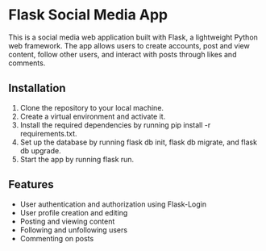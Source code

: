 # Flask Social Media App

This is a social media web application built with Flask, a lightweight Python web framework. The app allows users to create accounts, post and view content, follow other users, and interact with posts through likes and comments.

## Installation

1. Clone the repository to your local machine.
2. Create a virtual environment and activate it.
3. Install the required dependencies by running pip install -r requirements.txt.
4. Set up the database by running flask db init, flask db migrate, and flask db upgrade.
5. Start the app by running flask run.

## Features

- User authentication and authorization using Flask-Login
- User profile creation and editing
- Posting and viewing content
- Following and unfollowing users
- Commenting on posts